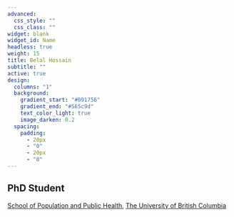```yaml
---
advanced:
  css_style: ""
  css_class: ""
widget: blank
widget_id: Name
headless: true
weight: 15
title: Belal Hossain
subtitle: ""
active: true
design:
  columns: "1"
  background:
    gradient_start: "#091756"
    gradient_end: "#565c9d"
    text_color_light: true
    image_darken: 0.2
  spacing:
    padding:
      - 20px
      - "0"
      - 20px
      - "0"
---
```

## PhD Student

[School of Population and Public Health](https://www.spph.ubc.ca/), [The University of British Columbia](https://www.ubc.ca/)